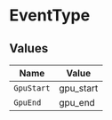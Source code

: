 # EventType


## Values

| Name       | Value      |
| ---------- | ---------- |
| `GpuStart` | gpu_start  |
| `GpuEnd`   | gpu_end    |